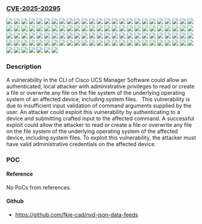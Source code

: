 ### [CVE-2025-20295](https://cve.mitre.org/cgi-bin/cvename.cgi?name=CVE-2025-20295)
![](https://img.shields.io/static/v1?label=Product&message=Cisco%20Unified%20Computing%20System%20(Managed)&color=blue)
![](https://img.shields.io/static/v1?label=Version&message=3.2(1d)%20&color=brightgreen)
![](https://img.shields.io/static/v1?label=Version&message=3.2(2b)%20&color=brightgreen)
![](https://img.shields.io/static/v1?label=Version&message=3.2(2c)%20&color=brightgreen)
![](https://img.shields.io/static/v1?label=Version&message=3.2(2d)%20&color=brightgreen)
![](https://img.shields.io/static/v1?label=Version&message=3.2(2e)%20&color=brightgreen)
![](https://img.shields.io/static/v1?label=Version&message=3.2(2f)%20&color=brightgreen)
![](https://img.shields.io/static/v1?label=Version&message=3.2(3a)%20&color=brightgreen)
![](https://img.shields.io/static/v1?label=Version&message=3.2(3b)%20&color=brightgreen)
![](https://img.shields.io/static/v1?label=Version&message=3.2(3d)%20&color=brightgreen)
![](https://img.shields.io/static/v1?label=Version&message=3.2(3e)%20&color=brightgreen)
![](https://img.shields.io/static/v1?label=Version&message=3.2(3g)%20&color=brightgreen)
![](https://img.shields.io/static/v1?label=Version&message=3.2(3h)%20&color=brightgreen)
![](https://img.shields.io/static/v1?label=Version&message=3.2(3i)%20&color=brightgreen)
![](https://img.shields.io/static/v1?label=Version&message=3.2(3j)%20&color=brightgreen)
![](https://img.shields.io/static/v1?label=Version&message=3.2(3k)%20&color=brightgreen)
![](https://img.shields.io/static/v1?label=Version&message=3.2(3l)%20&color=brightgreen)
![](https://img.shields.io/static/v1?label=Version&message=3.2(3n)%20&color=brightgreen)
![](https://img.shields.io/static/v1?label=Version&message=3.2(3o)%20&color=brightgreen)
![](https://img.shields.io/static/v1?label=Version&message=3.2(3p)%20&color=brightgreen)
![](https://img.shields.io/static/v1?label=Version&message=4.0(1a)%20&color=brightgreen)
![](https://img.shields.io/static/v1?label=Version&message=4.0(1b)%20&color=brightgreen)
![](https://img.shields.io/static/v1?label=Version&message=4.0(1c)%20&color=brightgreen)
![](https://img.shields.io/static/v1?label=Version&message=4.0(1d)%20&color=brightgreen)
![](https://img.shields.io/static/v1?label=Version&message=4.0(2a)%20&color=brightgreen)
![](https://img.shields.io/static/v1?label=Version&message=4.0(2b)%20&color=brightgreen)
![](https://img.shields.io/static/v1?label=Version&message=4.0(2d)%20&color=brightgreen)
![](https://img.shields.io/static/v1?label=Version&message=4.0(2e)%20&color=brightgreen)
![](https://img.shields.io/static/v1?label=Version&message=4.0(4a)%20&color=brightgreen)
![](https://img.shields.io/static/v1?label=Version&message=4.0(4b)%20&color=brightgreen)
![](https://img.shields.io/static/v1?label=Version&message=4.0(4c)%20&color=brightgreen)
![](https://img.shields.io/static/v1?label=Version&message=4.0(4d)%20&color=brightgreen)
![](https://img.shields.io/static/v1?label=Version&message=4.0(4e)%20&color=brightgreen)
![](https://img.shields.io/static/v1?label=Version&message=4.0(4f)%20&color=brightgreen)
![](https://img.shields.io/static/v1?label=Version&message=4.0(4g)%20&color=brightgreen)
![](https://img.shields.io/static/v1?label=Version&message=4.0(4h)%20&color=brightgreen)
![](https://img.shields.io/static/v1?label=Version&message=4.0(4i)%20&color=brightgreen)
![](https://img.shields.io/static/v1?label=Version&message=4.0(4k)%20&color=brightgreen)
![](https://img.shields.io/static/v1?label=Version&message=4.0(4l)%20&color=brightgreen)
![](https://img.shields.io/static/v1?label=Version&message=4.0(4m)%20&color=brightgreen)
![](https://img.shields.io/static/v1?label=Version&message=4.0(4n)%20&color=brightgreen)
![](https://img.shields.io/static/v1?label=Version&message=4.0(4o)%20&color=brightgreen)
![](https://img.shields.io/static/v1?label=Version&message=4.1(1a)%20&color=brightgreen)
![](https://img.shields.io/static/v1?label=Version&message=4.1(1b)%20&color=brightgreen)
![](https://img.shields.io/static/v1?label=Version&message=4.1(1c)%20&color=brightgreen)
![](https://img.shields.io/static/v1?label=Version&message=4.1(1d)%20&color=brightgreen)
![](https://img.shields.io/static/v1?label=Version&message=4.1(1e)%20&color=brightgreen)
![](https://img.shields.io/static/v1?label=Version&message=4.1(2a)%20&color=brightgreen)
![](https://img.shields.io/static/v1?label=Version&message=4.1(2b)%20&color=brightgreen)
![](https://img.shields.io/static/v1?label=Version&message=4.1(2c)%20&color=brightgreen)
![](https://img.shields.io/static/v1?label=Version&message=4.1(3a)%20&color=brightgreen)
![](https://img.shields.io/static/v1?label=Version&message=4.1(3b)%20&color=brightgreen)
![](https://img.shields.io/static/v1?label=Version&message=4.1(3c)%20&color=brightgreen)
![](https://img.shields.io/static/v1?label=Version&message=4.1(3d)%20&color=brightgreen)
![](https://img.shields.io/static/v1?label=Version&message=4.1(3e)%20&color=brightgreen)
![](https://img.shields.io/static/v1?label=Version&message=4.1(3f)%20&color=brightgreen)
![](https://img.shields.io/static/v1?label=Version&message=4.1(3h)%20&color=brightgreen)
![](https://img.shields.io/static/v1?label=Version&message=4.1(3i)%20&color=brightgreen)
![](https://img.shields.io/static/v1?label=Version&message=4.1(3j)%20&color=brightgreen)
![](https://img.shields.io/static/v1?label=Version&message=4.1(3k)%20&color=brightgreen)
![](https://img.shields.io/static/v1?label=Version&message=4.1(3l)%20&color=brightgreen)
![](https://img.shields.io/static/v1?label=Version&message=4.1(3m)%20&color=brightgreen)
![](https://img.shields.io/static/v1?label=Version&message=4.1(3n)%20&color=brightgreen)
![](https://img.shields.io/static/v1?label=Version&message=4.1(4a)%20&color=brightgreen)
![](https://img.shields.io/static/v1?label=Version&message=4.2(1c)%20&color=brightgreen)
![](https://img.shields.io/static/v1?label=Version&message=4.2(1d)%20&color=brightgreen)
![](https://img.shields.io/static/v1?label=Version&message=4.2(1f)%20&color=brightgreen)
![](https://img.shields.io/static/v1?label=Version&message=4.2(1i)%20&color=brightgreen)
![](https://img.shields.io/static/v1?label=Version&message=4.2(1k)%20&color=brightgreen)
![](https://img.shields.io/static/v1?label=Version&message=4.2(1l)%20&color=brightgreen)
![](https://img.shields.io/static/v1?label=Version&message=4.2(1m)%20&color=brightgreen)
![](https://img.shields.io/static/v1?label=Version&message=4.2(1n)%20&color=brightgreen)
![](https://img.shields.io/static/v1?label=Version&message=4.2(2a)%20&color=brightgreen)
![](https://img.shields.io/static/v1?label=Version&message=4.2(2c)%20&color=brightgreen)
![](https://img.shields.io/static/v1?label=Version&message=4.2(2d)%20&color=brightgreen)
![](https://img.shields.io/static/v1?label=Version&message=4.2(2e)%20&color=brightgreen)
![](https://img.shields.io/static/v1?label=Version&message=4.2(3b)%20&color=brightgreen)
![](https://img.shields.io/static/v1?label=Version&message=4.2(3d)%20&color=brightgreen)
![](https://img.shields.io/static/v1?label=Version&message=4.2(3e)%20&color=brightgreen)
![](https://img.shields.io/static/v1?label=Version&message=4.2(3g)%20&color=brightgreen)
![](https://img.shields.io/static/v1?label=Version&message=4.2(3h)%20&color=brightgreen)
![](https://img.shields.io/static/v1?label=Version&message=4.2(3i)%20&color=brightgreen)
![](https://img.shields.io/static/v1?label=Version&message=4.2(3j)%20&color=brightgreen)
![](https://img.shields.io/static/v1?label=Version&message=4.2(3k)%20&color=brightgreen)
![](https://img.shields.io/static/v1?label=Version&message=4.2(3l)%20&color=brightgreen)
![](https://img.shields.io/static/v1?label=Version&message=4.2(3m)%20&color=brightgreen)
![](https://img.shields.io/static/v1?label=Version&message=4.2(3n)%20&color=brightgreen)
![](https://img.shields.io/static/v1?label=Version&message=4.2(3o)%20&color=brightgreen)
![](https://img.shields.io/static/v1?label=Version&message=4.3(2b)%20&color=brightgreen)
![](https://img.shields.io/static/v1?label=Version&message=4.3(2c)%20&color=brightgreen)
![](https://img.shields.io/static/v1?label=Version&message=4.3(2e)%20&color=brightgreen)
![](https://img.shields.io/static/v1?label=Version&message=4.3(2f)%20&color=brightgreen)
![](https://img.shields.io/static/v1?label=Version&message=4.3(3a)%20&color=brightgreen)
![](https://img.shields.io/static/v1?label=Version&message=4.3(3c)%20&color=brightgreen)
![](https://img.shields.io/static/v1?label=Version&message=4.3(4a)%20&color=brightgreen)
![](https://img.shields.io/static/v1?label=Version&message=4.3(4b)%20&color=brightgreen)
![](https://img.shields.io/static/v1?label=Version&message=4.3(4c)%20&color=brightgreen)
![](https://img.shields.io/static/v1?label=Version&message=4.3(4d)%20&color=brightgreen)
![](https://img.shields.io/static/v1?label=Version&message=4.3(4e)%20&color=brightgreen)
![](https://img.shields.io/static/v1?label=Version&message=4.3(4f)%20&color=brightgreen)
![](https://img.shields.io/static/v1?label=Version&message=4.3(5a)%20&color=brightgreen)
![](https://img.shields.io/static/v1?label=Version&message=4.3(5c)%20&color=brightgreen)
![](https://img.shields.io/static/v1?label=Version&message=4.3(5d)%20&color=brightgreen)
![](https://img.shields.io/static/v1?label=Version&message=4.3(5e)%20&color=brightgreen)
![](https://img.shields.io/static/v1?label=Version&message=4.3(6a)%20&color=brightgreen)
![](https://img.shields.io/static/v1?label=Version&message=4.3(6b)%20&color=brightgreen)
![](https://img.shields.io/static/v1?label=Vulnerability&message=Improper%20Neutralization%20of%20Special%20Elements%20used%20in%20an%20OS%20Command%20('OS%20Command%20Injection')&color=brightgreen)

### Description

A vulnerability in the CLI of Cisco UCS Manager Software could allow an authenticated, local attacker with administrative privileges to read or create a file or overwrite any file on the file system of the underlying operating system of an affected device, including system files.&nbsp;This vulnerability is due to insufficient input validation of command arguments supplied by the user. An attacker could exploit this vulnerability by authenticating to a device and submitting crafted input to the affected command. A successful exploit could allow the attacker to read or create a file or overwrite any file on the file system of the underlying operating system of the affected device, including system files. To exploit this vulnerability, the attacker must have valid administrative credentials on the affected device.

### POC

#### Reference
No PoCs from references.

#### Github
- https://github.com/fkie-cad/nvd-json-data-feeds

